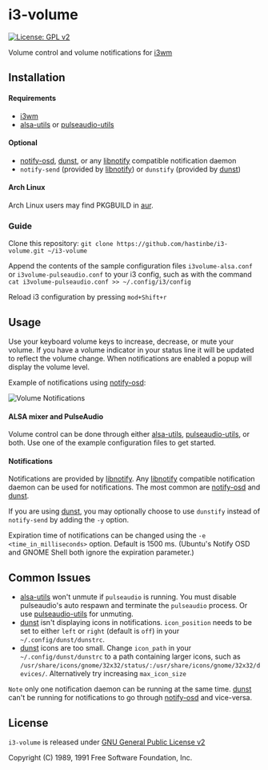 i3-volume
=========
[![License: GPL v2](https://img.shields.io/badge/License-GPL%20v2-blue.svg)][license]

Volume control and volume notifications for [i3wm]

## Installation

#### Requirements
* [i3wm]
* [alsa-utils] or [pulseaudio-utils]

#### Optional
* [notify-osd], [dunst], or any [libnotify] compatible notification daemon
* `notify-send` (provided by [libnotify]) or `dunstify` (provided by [dunst])

#### Arch Linux
Arch Linux users may find PKGBUILD in [aur].

### Guide
Clone this repository: `git clone https://github.com/hastinbe/i3-volume.git ~/i3-volume`

Append the contents of the sample configuration files `i3volume-alsa.conf` or `i3volume-pulseaudio.conf` to your i3 config, such as with the command `cat i3volume-pulseaudio.conf >> ~/.config/i3/config`

Reload i3 configuration by pressing `mod+Shift+r`

## Usage
Use your keyboard volume keys to increase, decrease, or mute your volume. If you have a volume indicator in your status line it will be updated to reflect the volume change. When notifications are enabled a popup will display the volume level.

Example of notifications using [notify-osd]:

![Volume Notifications](https://github.com/hastinbe/i3-volume/blob/master/volume-notifications.png)

#### ALSA mixer and PulseAudio
Volume control can be done through either [alsa-utils], [pulseaudio-utils], or both. Use one of the example configuration files to get started.

#### Notifications
Notifications are provided by [libnotify]. Any [libnotify] compatible notification daemon can be used for notifications. The most common are [notify-osd] and [dunst].

If you are using [dunst], you may optionally choose to use `dunstify` instead of `notify-send` by adding the `-y` option.

Expiration time of notifications can be changed using the `-e <time_in_milliseconds>` option. Default is 1500 ms. (Ubuntu's Notify OSD and GNOME Shell both ignore the expiration parameter.)

## Common Issues
* [alsa-utils] won't unmute if `pulseaudio` is running. You must disable pulseaudio's auto respawn and terminate the `pulseaudio` process. Or use [pulseaudio-utils] for unmuting.
* [dunst] isn't displaying icons in notifications. `icon_position` needs to be set to either `left` or `right` (default is `off`) in your `~/.config/dunst/dunstrc`.
* [dunst] icons are too small. Change `icon_path` in your `~/.config/dunst/dunstrc` to a path containing larger icons, such as `/usr/share/icons/gnome/32x32/status/:/usr/share/icons/gnome/32x32/devices/`. Alternatively try increasing `max_icon_size`

`Note` only one notification daemon can be running at the same time. [dunst] can't be running for notifications to go through [notify-osd] and vice-versa.

## License
`i3-volume` is released under [GNU General Public License v2][license]

Copyright (C) 1989, 1991 Free Software Foundation, Inc.

[alsa-utils]: https://alsa.opensrc.org/Alsa-utils
[aur]: https://aur.archlinux.org/packages/i3-volume/
[dunst]: https://dunst-project.org
[i3wm]: https://i3wm.org
[libnotify]: https://developer.gnome.org/libnotify
[license]: https://www.gnu.org/licenses/gpl-2.0.en.html
[notify-osd]: https://launchpad.net/notify-osd
[pulseaudio-utils]: https://www.freedesktop.org/wiki/Software/PulseAudio/
